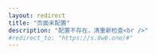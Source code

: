 ```yaml
---
layout: redirect
title: "页面未配置"
description: "配置不存在，清重新检查<br />"
#redirect_to: "https://s.0w0.one/#"
---
```

